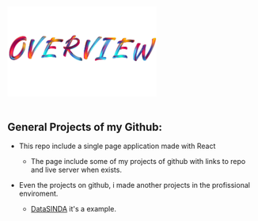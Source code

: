 <div style="align-content: center">
<img alt="logo" src="./src/assets/overview.png" style="width: 60%">
</div>
<br/>


## General Projects of my Github:
- This repo include a single page application made with React
  - The page include some of my projects of github with links to repo and live server when exists.

- Even the projects on github, i made another projects in the profissional enviroment.
  - [DataSINDA](https://datasinda.dev.coene.inpe.br) it's a example.

